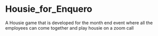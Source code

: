 # Housie_for_Enquero
A Housie game that is developed for the month end event where all the employees can come together and play housie on a zoom call
